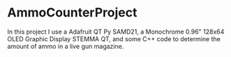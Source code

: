 # AmmoCounterProject
In this project I use a Adafruit QT Py SAMD21, a Monochrome 0.96" 128x64 OLED Graphic Display STEMMA QT, and some C++ code to determine the amount of ammo in a live gun magazine. 
